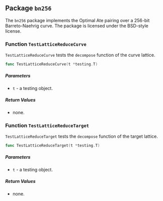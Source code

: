 ## Package `bn256`

The `bn256` package implements the Optimal Ate pairing over a 256-bit Barreto-Naehrig curve. The package is licensed under the BSD-style license.

### Function `TestLatticeReduceCurve`

`TestLatticeReduceCurve` tests the `decompose` function of the curve lattice.

```go
func TestLatticeReduceCurve(t *testing.T)
```

##### Parameters

- `t` - a testing object.

##### Return Values

- none.

### Function `TestLatticeReduceTarget`

`TestLatticeReduceTarget` tests the `decompose` function of the target lattice.

```go
func TestLatticeReduceTarget(t *testing.T)
```

##### Parameters

- `t` - a testing object.

##### Return Values

- none.